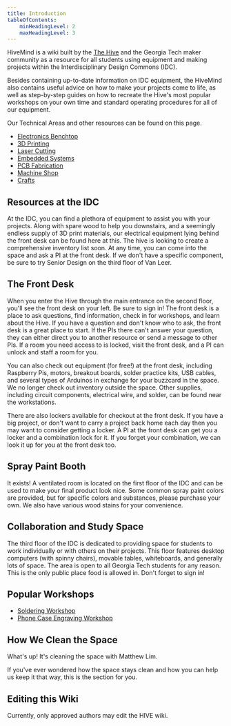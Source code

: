 ```yaml
---
title: Introduction
tableOfContents: 
    minHeadingLevel: 2
    maxHeadingLevel: 3
---
```




HiveMind is a wiki built by the [The Hive](https://hive.ece.gatech.edu/) and the Georgia Tech maker community as a resource for all students using equipment and making projects within the Interdisciplinary Design Commons (IDC).

Besides containing up-to-date information on IDC equipment, the HiveMind also contains useful advice on how to make your projects come to life, as well as step-by-step guides on how to recreate the Hive's most popular workshops on your own time and standard operating procedures for all of our equipment.

Our Technical Areas and other resources can be found on this page.
- [Electronics Benchtop](/hive-wiki/explore/electronics-benchtop)
- [3D Printing](/hive-wiki/explore/3d-printing)
- [Laser Cutting](/hive-wiki/explore/laser-cutting)
- [Embedded Systems](/hive-wiki/explore/embedded-systems)
- [PCB Fabrication](/hive-wiki/explore/pcb-fabrication)
- [Machine Shop](/hive-wiki/explore/machine-shop)
- [Crafts](/hive-wiki/explore/crafts)

## Resources at the IDC

At the IDC, you can find a plethora of equipment to assist you with your projects. Along with spare wood to help you downstairs, and a seemingly endless supply of 3D print materials, our electrical equipment lying behind the front desk can be found here at this. The hive is looking to create a comprehensive inventory list soon. At any time, you can come into the space and ask a PI at the front desk. If we don't have a specific component, be sure to try Senior Design on the third floor of Van Leer. 

## The Front Desk

When you enter the Hive through the main entrance on the second floor, you'll see the front desk on your left. Be sure to sign in! The front desk is a place to ask questions, find information, check in for workshops, and learn about the Hive. If you have a question and don't know who to ask, the front desk is a great place to start. If the PIs there can't answer your question, they can either direct you to another resource or send a message to other PIs. If a room you need access to is locked, visit the front desk, and a PI can unlock and staff a room for you.

You can also check out equipment (for free!) at the front desk, including Raspberry Pis, motors, breakout boards, solder practice kits, USB cables, and several types of Arduinos in exchange for your buzzcard in the space. We no longer check out inventory outside the space. Other supplies, including circuit components, electrical wire, and solder, can be found near the workstations.

There are also lockers available for checkout at the front desk. If you have a big project, or don't want to carry a project back home each day then you may want to consider getting a locker. A PI at the front desk can get you a locker and a combination lock for it. If you forget your combination, we can look it up for you at the front desk too. 





## Spray Paint Booth

It exists! A ventilated room is located on the first floor of the IDC and can be used to make your final product look nice. Some common spray paint colors are provided, but for specific colors and substances, please purchase your own. We also have various wood stains for your convenience. 

## Collaboration and Study Space

The third floor of the IDC is dedicated to providing space for students to work individually or with others on their projects. This floor features desktop computers (with spinny chairs), movable tables, whiteboards, and generally lots of space. The area is open to all Georgia Tech students for any reason. This is the only public place food is allowed in. Don't forget to sign in! 

## Popular Workshops

- [Soldering Workshop](/hive-wiki/workshop/benchtop-soldering-general)
- [Phone Case Engraving Workshop](/hive-wiki/workshop/laser-phone-case-engraving)

## How We Clean the Space

What's up! It's cleaning the space with Matthew Lim.

If you've ever wondered how the space stays clean and how you can help us keep it that way, this is the section for you.


## Editing this Wiki

Currently, only approved authors may edit the HIVE wiki. 